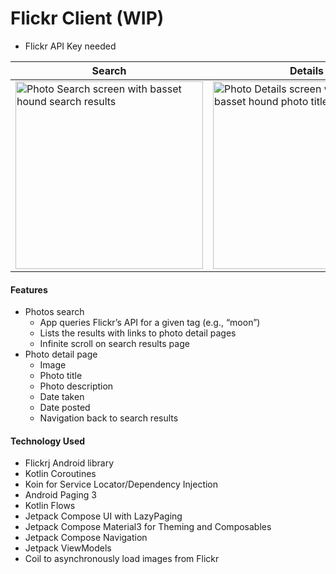 # Flickr Client (WIP)

- Flickr API Key needed

|Search|Details|
|---|---|
|<img src="https://github.com/user-attachments/assets/4f921e4d-bec3-4745-8f0c-b27512cb3c7d" alt="Photo Search screen with basset hound search results" width="300" /> | <img src="https://github.com/user-attachments/assets/bab38371-d921-4aa1-bf6e-652e448b7d43" alt="Photo Details screen with a specific basset hound photo titled Major" width="300" /> |


#### Features
- Photos search
  - App queries Flickr’s API for a given tag (e.g., “moon”)
  - Lists the results with links to photo detail pages
  - Infinite scroll on search results page
- Photo detail page
  - Image
  - Photo title
  - Photo description
  - Date taken
  - Date posted
  - Navigation back to search results

#### Technology Used
- Flickrj Android library
- Kotlin Coroutines
- Koin for Service Locator/Dependency Injection
- Android Paging 3
- Kotlin Flows
- Jetpack Compose UI with LazyPaging
- Jetpack Compose Material3 for Theming and Composables
- Jetpack Compose Navigation
- Jetpack ViewModels
- Coil to asynchronously load images from Flickr
